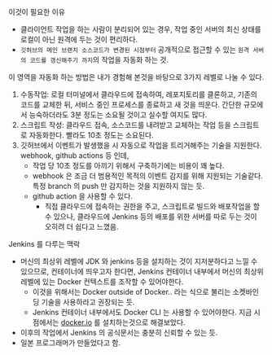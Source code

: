 이것이 필요한 이유
  - 클라이언트 작업을 하는 사람이 분리되어 있는 경우, 작업 중인 서버의 최신 상태를 로컬이 아닌 원격에 두는 것이 편리하다.
  - `깃허브의 메인 브랜치 소스코드가 변경된 시점부터` 공개적으로 접근할 수 있는 `원격 서버의 코드를 갱신해주기 까지`의 작업을 자동화 하는 것.  
  
이 영역을 자동화 하는 방법은 내가 경험해 본것을 바탕으로 3가지 레벨로 나눌 수 있다.
  1. 수동작업:  로컬 터미널에서 클라우드에 접속하여, 레포지토리를 클론하고, 기존의 코드를 교체한 뒤, 서비스 중인 프로세스를 종료하고 새 것을 띄운다. 간단한 규모에서 능숙하더라도 3분 정도는 소요될 것이고 실수할 여지도 많다.
  2. 스크립트 작성: 클라우드 접속, 소스코드를 내려받고 교체하는 작업 등을 스크립트로 자동화한다. 빨라도 10초 정도는 소요된다.
  3. 깃허브에서 이벤트가 발생했을 시 자동으로 작업을 트리거해주는 기술을 지원한다. webhook, github actions 등 인데, 
      - 작업 당 10초 정도를 아끼기 위해서 구축하기에는 비용이 꽤 높다.
      - webhook 은 조금 더 범용적인 목적의 이벤트 감지를 위해 지원되는 기술같다. 특정 branch 의 push 만 감지하는 것을 지원하지 않는  듯.
      - github action 을 사용할 수 있다.
          - 직접 클라우드에 접속하는 권한을 주고, 스크립트로 빌드와 배포작업을 할 수 있으나, 클라우드에 Jenkins 등의 배포를 위한 서버를 따로 두는 것이 오히려 더 쉽다고 느꼈음.  

Jenkins 를 다루는 맥락
  - 머신의 최상위 레벨에 JDK 와 jenkins 등을 설치하는 것이 지저분하다고 느낄 수 있으므로, 컨테이너에 띄우고자 한다면, Jenkins 컨테이너 내부에서 머신의 최상위 레벨에 있는 Docker 컨텍스트를 조작할 수 있어야한다.
    - 이것을 위해서는 Docker outside of Docker.. 라는 식으로 불리는 소켓바인딩 기술을 사용하라고 권장되는 듯.
    - Jenkins 컨테이너 내부에서도 Docker CLI 는 사용할 수 있어야한다. 지금 시점에서는 [docker.io](http://docker.io) 를 설치하는것으로 해결보았다.
  - 이후의 작업에서 Jenkins 의 공식문서는 충분히 신뢰할 수 있는 듯.
  - 일본 프로그래머가 만들었다고 함.